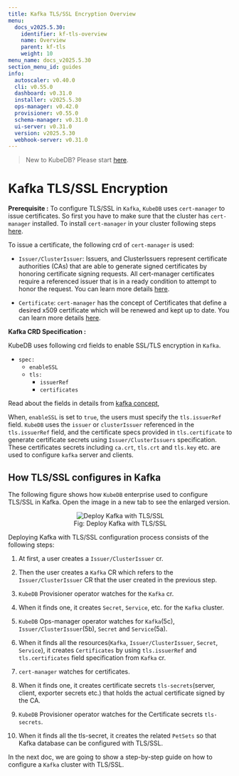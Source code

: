 ```yaml
---
title: Kafka TLS/SSL Encryption Overview
menu:
  docs_v2025.5.30:
    identifier: kf-tls-overview
    name: Overview
    parent: kf-tls
    weight: 10
menu_name: docs_v2025.5.30
section_menu_id: guides
info:
  autoscaler: v0.40.0
  cli: v0.55.0
  dashboard: v0.31.0
  installer: v2025.5.30
  ops-manager: v0.42.0
  provisioner: v0.55.0
  schema-manager: v0.31.0
  ui-server: v0.31.0
  version: v2025.5.30
  webhook-server: v0.31.0
---
```


> New to KubeDB? Please start [here](/docs/v2025.5.30/README).

# Kafka TLS/SSL Encryption

**Prerequisite :** To configure TLS/SSL in `Kafka`, `KubeDB` uses `cert-manager` to issue certificates. So first you have to make sure that the cluster has `cert-manager` installed. To install `cert-manager` in your cluster following steps [here](https://cert-manager.io/docs/installation/kubernetes/).

To issue a certificate, the following crd of `cert-manager` is used:

- `Issuer/ClusterIssuer`: Issuers, and ClusterIssuers represent certificate authorities (CAs) that are able to generate signed certificates by honoring certificate signing requests. All cert-manager certificates require a referenced issuer that is in a ready condition to attempt to honor the request. You can learn more details [here](https://cert-manager.io/docs/concepts/issuer/).

- `Certificate`: `cert-manager` has the concept of Certificates that define a desired x509 certificate which will be renewed and kept up to date. You can learn more details [here](https://cert-manager.io/docs/concepts/certificate/).

**Kafka CRD Specification :**

KubeDB uses following crd fields to enable SSL/TLS encryption in `Kafka`.

- `spec:`
  - `enableSSL`
  - `tls:`
    - `issuerRef`
    - `certificates`
    
Read about the fields in details from [kafka concept](/docs/v2025.5.30/guides/kafka/concepts/kafka),

When, `enableSSL` is set to `true`, the users must specify the `tls.issuerRef` field. `KubeDB` uses the `issuer` or `clusterIssuer` referenced in the `tls.issuerRef` field, and the certificate specs provided in `tls.certificate` to generate certificate secrets using `Issuer/ClusterIssuers` specification. These certificates secrets including `ca.crt`, `tls.crt` and `tls.key` etc. are used to configure `kafka` server and clients.

## How TLS/SSL configures in Kafka

The following figure shows how `KubeDB` enterprise used to configure TLS/SSL in Kafka. Open the image in a new tab to see the enlarged version.

<figure align="center">
<img alt="Deploy Kafka with TLS/SSL" src="/docs/v2025.5.30/images/kafka/kf-tls.svg">
<figcaption align="center">Fig: Deploy Kafka with TLS/SSL</figcaption>
</figure>

Deploying Kafka with TLS/SSL configuration process consists of the following steps:

1. At first, a user creates a `Issuer/ClusterIssuer` cr.

2. Then the user creates a `Kafka` CR which refers to the `Issuer/ClusterIssuer` CR that the user created in the previous step.

3. `KubeDB` Provisioner operator watches for the `Kafka` cr.

4. When it finds one, it creates `Secret`, `Service`, etc. for the `Kafka` cluster.

5. `KubeDB` Ops-manager operator watches for `Kafka`(5c), `Issuer/ClusterIssuer`(5b), `Secret` and `Service`(5a).

6. When it finds all the resources(`Kafka`, `Issuer/ClusterIssuer`, `Secret`, `Service`), it creates `Certificates` by using `tls.issuerRef` and `tls.certificates` field specification from `Kafka` cr.

7. `cert-manager` watches for certificates.

8. When it finds one, it creates certificate secrets `tls-secrets`(server, client, exporter secrets etc.) that holds the actual certificate signed by the CA.

9. `KubeDB` Provisioner  operator watches for the Certificate secrets `tls-secrets`.

10. When it finds all the tls-secret, it creates the related `PetSets` so that Kafka database can be configured with TLS/SSL.

In the next doc, we are going to show a step-by-step guide on how to configure a `Kafka` cluster with TLS/SSL.